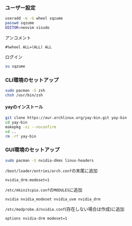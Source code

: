 ### ユーザー設定
```bash
useradd -m -G wheel sqzume
passwd sqzume
EDITOR=neovim visudo
```

アンコメント
```
#%wheel ALL=(ALL) ALL
```

ログイン
```bash
su sqzume
```
### CLI環境のセットアップ
```bash
sudo pacman -S zsh
chsh /usr/bin/zsh
```
#### yayのインストール
```zsh
git clone https://aur.archlinux.org/yay-bin.git yay-bin
cd yay-bin
makepkg -si --noconfirm
cd ..
rm -rf yay-bin
```
### GUI環境のセットアップ
```zsh
sudo pacman -S nvidia-dkms linux-headers
```

`/boot/loader/entries/arch.conf`の末尾に追加
```
nvidia_drm.modeset=1
```

`/etc/mkinitcpio.conf`の`MODULES`に追加
```
nvidia nvidia_modeset nvidia_uvm nvidia_drm
```

`/etc/modprobe.d/nvidia.conf`(存在しない場合は作成)に追加
```
options nvidia-drm modeset=1
```